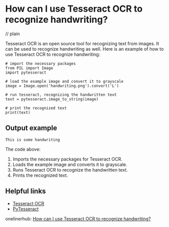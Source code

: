 # How can I use Tesseract OCR to recognize handwriting?
// plain

Tesseract OCR is an open source tool for recognizing text from images. It can be used to recognize handwriting as well. Here is an example of how to use Tesseract OCR to recognize handwriting:

```
# import the necessary packages
from PIL import Image
import pytesseract

# load the example image and convert it to grayscale
image = Image.open('handwriting.png').convert('L')

# run tesseract, recognizing the handwritten text
text = pytesseract.image_to_string(image)

# print the recognized text
print(text)
```

## Output example

```
This is some handwriting
```

The code above:
1. Imports the necessary packages for Tesseract OCR.
2. Loads the example image and converts it to grayscale.
3. Runs Tesseract OCR to recognize the handwritten text.
4. Prints the recognized text.

## Helpful links
* [Tesseract OCR](https://github.com/tesseract-ocr/tesseract)
* [PyTesseract](https://pypi.org/project/pytesseract/)

onelinerhub: [How can I use Tesseract OCR to recognize handwriting?](https://onelinerhub.com/tesseract-ocr/how-can-i-use-tesseract-ocr-to-recognize-handwriting)